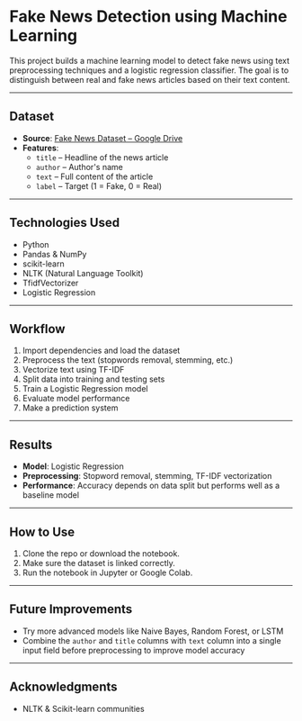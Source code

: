 # Fake News Detection using Machine Learning

This project builds a machine learning model to detect fake news using text preprocessing techniques and a logistic regression classifier. The goal is to distinguish between real and fake news articles based on their text content.

---

## Dataset

- **Source**: [Fake News Dataset – Google Drive](https://drive.google.com/file/d/1Ol2Y21VlfNyzlS7nAdku0e4uaOglEnn8/view?usp=drive_link)
- **Features**:
  - `title` – Headline of the news article  
  - `author` – Author's name  
  - `text` – Full content of the article  
  - `label` – Target (1 = Fake, 0 = Real)

---

## Technologies Used

- Python  
- Pandas & NumPy  
- scikit-learn  
- NLTK (Natural Language Toolkit)  
- TfidfVectorizer  
- Logistic Regression

---

## Workflow

1. Import dependencies and load the dataset  
2. Preprocess the text (stopwords removal, stemming, etc.)  
3. Vectorize text using TF-IDF  
4. Split data into training and testing sets  
5. Train a Logistic Regression model  
6. Evaluate model performance  
7. Make a prediction system

---

## Results

- **Model**: Logistic Regression  
- **Preprocessing**: Stopword removal, stemming, TF-IDF vectorization  
- **Performance**: Accuracy depends on data split but performs well as a baseline model

---

## How to Use

1. Clone the repo or download the notebook.  
2. Make sure the dataset is linked correctly.  
3. Run the notebook in Jupyter or Google Colab.

---

## Future Improvements

- Try more advanced models like Naive Bayes, Random Forest, or LSTM  
- Combine the ```author``` and ```title``` columns with ```text``` column into a single input field before preprocessing to improve model accuracy

---

## Acknowledgments

- NLTK & Scikit-learn communities
